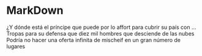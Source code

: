 # MarkDown

¿Y dónde está el príncipe que puede por lo affort para cubrir su país con ...
Tropas para su defensa que diez mil hombres que desciende de las nubes
Podría no hacer una oferta infinita de mischeif en un gran número de lugares

